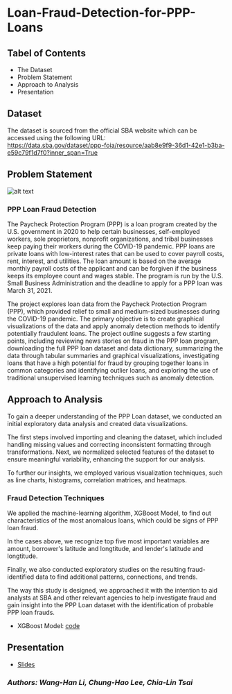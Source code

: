 # Loan-Fraud-Detection-for-PPP-Loans

## Tabel of Contents
 * The Dataset
 * Problem Statement
 * Approach to Analysis
 * Presentation

## Dataset
The dataset is sourced from the official SBA website which can be accessed using the following URL:
<br>
https://data.sba.gov/dataset/ppp-foia/resource/aab8e9f9-36d1-42e1-b3ba-e59c79f1d7f0?inner_span=True

## Problem Statement
![alt text](https://gray-wafb-prod.cdn.arcpublishing.com/resizer/ELLb-0F79fu-eD2nA4_46JmkiJs=/1200x675/smart/filters:quality(85)/cloudfront-us-east-1.images.arcpublishing.com/gray/YT67CCYJY5FDNJDURKRAGZYETY.jpg)

### PPP Loan Fraud Detection

The Paycheck Protection Program (PPP) is a loan program created by the U.S. government in 2020 to help certain businesses, self-employed workers, sole proprietors, nonprofit organizations, and tribal businesses keep paying their workers during the COVID-19 pandemic. PPP loans are private loans with low-interest rates that can be used to cover payroll costs, rent, interest, and utilities. The loan amount is based on the average monthly payroll costs of the applicant and can be forgiven if the business keeps its employee count and wages stable. The program is run by the U.S. Small Business Administration and the deadline to apply for a PPP loan was March 31, 2021.

The project explores loan data from the Paycheck Protection Program (PPP), which provided relief to small and medium-sized businesses during the COVID-19 pandemic. The primary objective is to create graphical visualizations of the data and apply anomaly detection methods to identify potentially fraudulent loans. The project outline suggests a few starting points, including reviewing news stories on fraud in the PPP loan program, downloading the full PPP loan dataset and data dictionary, summarizing the data through tabular summaries and graphical visualizations, investigating loans that have a high potential for fraud by grouping together loans in common categories and identifying outlier loans, and exploring the use of traditional unsupervised learning techniques such as anomaly detection.

## Approach to Analysis

To gain a deeper understanding of the PPP Loan dataset, we conducted an initial exploratory data analysis and created data visualizations.

The first steps involved importing and cleaning the dataset, which included handling missing values and correcting inconsistent formatting through transformations. Next, we normalized selected features of the dataset to ensure meaningful variability, enhancing the support for our analysis.

To further our insights, we employed various visualization techniques, such as line charts, histograms, correlation matrices, and heatmaps.

### Fraud Detection Techniques

We applied the machine-learning algorithm, XGBoost Model, to find out characteristics of the most anomalous loans, which could be signs of PPP loan fraud.

In the cases above, we recognize top five most important variables are amount, borrower's latitude and longtitude, and lender's latitude and longtitude.

Finally, we also conducted exploratory studies on the resulting fraud-identified data to find additional patterns, connections, and trends.

The way this study is designed, we approached it with the intention to aid analysts at SBA and other relevant agencies to help investigate fraud and gain insight into the PPP Loan dataset with the identification of probable PPP loan frauds.

* XGBoost Model: [code](https://github.com/whl0217/UMD_Info_Challenge_2022/blob/main/IC22004_Predicting%20Removed%20Loan.ipynb)

## Presentation
* [Slides](https://github.com/whl0217/Anomaly-Detection-XGBoost-Model/blob/main/IC22004_Predicting%20Removed%20Loan%20-%20PPT.pdf)

### *Authors: Wang-Han Li, Chung-Hao Lee, Chia-Lin Tsai*
